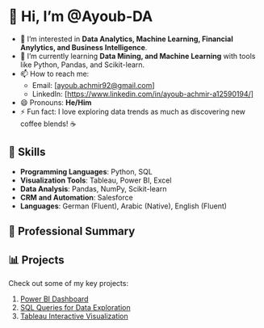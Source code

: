 # 👋 Hi, I’m @Ayoub-DA

- 👀 I’m interested in **Data Analytics, Machine Learning, Financial Anylytics, and Business Intelligence**.
- 🌱 I’m currently learning **Data Mining, and Machine Learning** with tools like Python, Pandas, and Scikit-learn.
- 📫 How to reach me:
  - Email: [ayoub.achmir92@gmail.com]
  - LinkedIn: [https://www.linkedin.com/in/ayoub-achmir-a12590194/]
- 😄 Pronouns: **He/Him**
- ⚡ Fun fact: I love exploring data trends as much as discovering new coffee blends! ☕

## 🚀 Skills
- **Programming Languages**: Python, SQL
- **Visualization Tools**: Tableau, Power BI, Excel
- **Data Analysis**: Pandas, NumPy, Scikit-learn
- **CRM and Automation**: Salesforce
- **Languages**: German (Fluent), Arabic (Native), English (Fluent)

## 💼 Professional Summary

## 📊 Projects
Check out some of my key projects:
1. [Power BI Dashboard ](https://github.com/Ayoub-DA/PowerBI-Projects)
2. [SQL Queries for Data Exploration](https://github.com/Ayoub-DA/SQL-Projects)
3. [Tableau Interactive Visualization](https://github.com/Ayoub-DA/Tableau-Projects)


